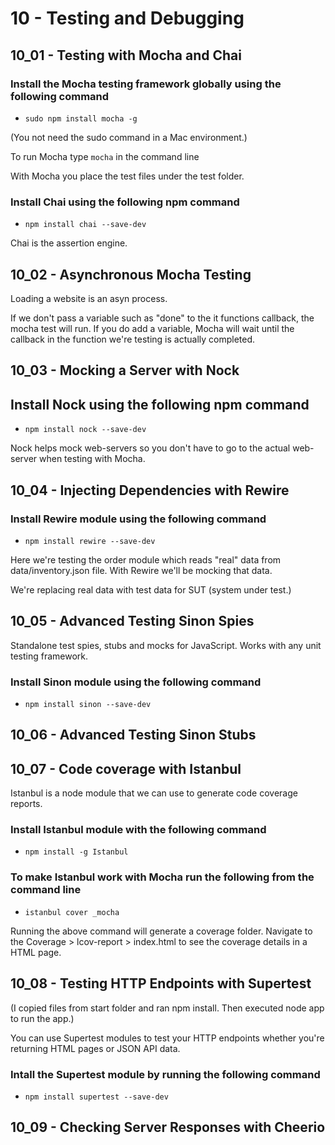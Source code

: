 10 - Testing and Debugging
===========================

10_01 - Testing with Mocha and Chai
------------------------------------

### Install the Mocha testing framework globally using the following command

* `sudo npm install mocha -g` 

(You not need the sudo command in a Mac environment.)

To run Mocha type `mocha` in the command line

With Mocha you place the test files under the test folder.  

### Install Chai using the following npm command

* `npm install chai --save-dev`

Chai is the assertion engine. 

10_02 - Asynchronous Mocha Testing
------------------------------------

Loading a website is an asyn process. 

If we don't pass a variable such as "done" to the it functions callback, the mocha
test will run. If you do add a variable, Mocha will wait until the callback in the 
function we're testing is actually completed. 

10_03 - Mocking a Server with Nock
------------------------------------

## Install Nock using the following npm command

* `npm install nock --save-dev`

Nock helps mock web-servers so you don't have to go to the actual web-server when testing
with Mocha.


10_04 - Injecting Dependencies with Rewire
-------------------------------------------

### Install Rewire module using the following command

* `npm install rewire --save-dev`

Here we're testing the order module which reads "real" data from data/inventory.json file. With Rewire
we'll be mocking that data. 

We're replacing real data with test data for SUT (system under test.)

10_05 - Advanced Testing Sinon Spies
------------------------------------

Standalone test spies, stubs and mocks for JavaScript. Works with any unit testing framework.

### Install Sinon module using the following command

* `npm install sinon --save-dev`


10_06 - Advanced Testing Sinon Stubs
------------------------------------


10_07 - Code coverage with Istanbul
------------------------------------

Istanbul is a node module that we can use to generate code coverage reports. 

### Install Istanbul module with the following command

* `npm install -g Istanbul`

### To make Istanbul work with Mocha run the following from the command line

* `istanbul cover _mocha`

Running the above command will generate a coverage folder. Navigate to the 
Coverage > lcov-report > index.html to see the coverage details in a HTML page. 


10_08 - Testing HTTP Endpoints with Supertest
---------------------------------------------
(I copied files from start folder and ran npm install. Then executed node app to run the app.)

You can use Supertest modules to test your HTTP endpoints whether you're returning HTML pages
or JSON API data.  

### Intall the Supertest module by running the following command

* `npm install supertest --save-dev`


10_09 - Checking Server Responses with Cheerio
-----------------------------------------------
  